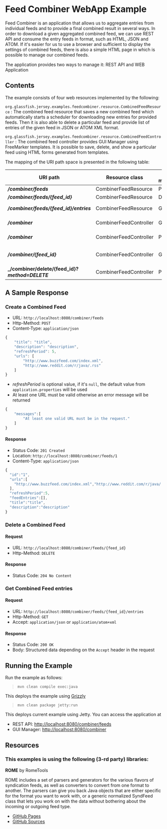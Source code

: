 <!--

    DO NOT ALTER OR REMOVE COPYRIGHT NOTICES OR THIS HEADER.

    Copyright (c) 2015 Oracle and/or its affiliates. All rights reserved.

    The contents of this file are subject to the terms of either the GNU
    General Public License Version 2 only ("GPL") or the Common Development
    and Distribution License("CDDL") (collectively, the "License").  You
    may not use this file except in compliance with the License.  You can
    obtain a copy of the License at
    http://glassfish.java.net/public/CDDL+GPL_1_1.html
    or packager/legal/LICENSE.txt.  See the License for the specific
    language governing permissions and limitations under the License.

    When distributing the software, include this License Header Notice in each
    file and include the License file at packager/legal/LICENSE.txt.

    GPL Classpath Exception:
    Oracle designates this particular file as subject to the "Classpath"
    exception as provided by Oracle in the GPL Version 2 section of the License
    file that accompanied this code.

    Modifications:
    If applicable, add the following below the License Header, with the fields
    enclosed by brackets [] replaced by your own identifying information:
    "Portions Copyright [year] [name of copyright owner]"

    Contributor(s):
    If you wish your version of this file to be governed by only the CDDL or
    only the GPL Version 2, indicate your decision by adding "[Contributor]
    elects to include this software in this distribution under the [CDDL or GPL
    Version 2] license."  If you don't indicate a single choice of license, a
    recipient has the option to distribute your version of this file under
    either the CDDL, the GPL Version 2 or to extend the choice of license to
    its licensees as provided above.  However, if you add GPL Version 2 code
    and therefore, elected the GPL Version 2 license, then the option applies
    and therefore, elected the GPL Version 2 license, then the option applies
    only if the new code is made subject to such option by the copyright
    holder.

-->

Feed Combiner WebApp Example
============================

Feed Combiner is an application that allows us to aggregate entries from
individual feeds and to provide a final combined result in several ways.
In order to download a given aggregated combined feed, we can use REST
API and consume the entry feeds in format, such as HTML, JSON and ATOM.
If it's easier for us to use a browser and sufficient to display the
settings of combined feeds, there is also a simple HTML page in which is
possible to manage our combined feeds.

The application provides two ways to manage it: REST API and WEB
Application

Contents
--------

The example consists of four web resources implemented by the following:

`org.glassfish.jersey.examples.feedcombiner.resource.CombinedFeedResource`
:   The combined feed resource that saves a new combined feed which
    automatically starts a scheduler for downloading new entries for
    provided feeds. Then it is also able to delete a particular feed and
    provide list of entries of the given feed in JSON or ATOM
    XML format.

`org.glassfish.jersey.examples.feedcombiner.resource.CombinedFeedController`
:   The combined feed controller provides GUI Manager using
    FreeMarker templates. It is possible to save, delete, and show a
    particular feed using HTML forms generated from templates.

The mapping of the URI path space is presented in the following table:

  URI path                                         | Resource class           | HTTP methods   | Allowed values
 ------------------------------------------------- | ------------------------ | -------------- | -------------------------------------
 **_/combiner/feeds_**                             | CombinerFeedResource     | POST           | returns JSON
 **_/combiner/feeds/{feed_id}_**                   | CombinerFeedResource     | DELETE         | N/A
 **_/combiner/feeds/{feed_id}/entries_**           | CombinerFeedResource     | GET            | returns JSON or ATOM\_XML
 **_/combiner_**                                   | CombinerFeedController   | GET            | FreeMarker templates/index.ftl
 **_/combiner_**                                   | CombinerFeedController   | POST           | FreeMarker templates/index.ftl
 **_/combiner/{feed_id}_**                         | CombinerFeedController   | GET            | FreeMarker templates/feed-entries.ftl
 **_/combiner/delete/{feed_id}?_method=DELETE_**   | CombinerFeedController   | POST           | FreeMarker templates/index.ftl

A Sample Response
------------------

### Create a Combined Feed

-   URL: `http://localhost:8080/combiner/feeds`
-   Http-Method: `POST`
-   Content-Type: `application/json`

```javascript
{
    "title": "title",
    "description": "description",
    "refreshPeriod": 5,
    "urls": [
        "http://www.buzzfeed.com/index.xml",
        "http://www.reddit.com/r/java/.rss"
    ]
}
```

-   *refreshPeriod* is optional value, if it's `null`, the default value
    from `application.properties` will be used
-   At least one URL must be valid otherwise an error message will be
    returned

```javascript
{
    "messages":[
        "At least one valid URL must be in the request."
    ]
}
```

#### Response

-   Status Code: `201 Created`
-   Location: `http://localhost:8080/combiner/feeds/1`
-   Content-Type: `application/json`

```javascript
{
  "id":"1",
  "urls":[
    "http://www.buzzfeed.com/index.xml","http://www.reddit.com/r/java/.rss"
  ],
  "refreshPeriod":5,
  "feedEntries":[],
  "title":"title",
  "description":"description"
}
```

### Delete a Combined Feed

#### Request

-   URL: `http://localhost:8080/combiner/feeds/{feed_id}`
-   Http-Method: `DELETE`

#### Response

-   Status Code: `204 No Content`

### Get Combined Feed entries

#### Request

-   URL: `http://localhost:8080/combiner/feeds/{feed_id}/entries`
-   Http-Method: `GET`
-   Accept: `application/json` or `application/atom+xml`

#### Response

-   Status Code: `200 OK`
-   Body: Structured data depending on the `Accept` header in the
    request

Running the Example
-------------------

Run the example as follows:

>     mvn clean compile exec:java

This deploys the example using [Grizzly](http://grizzly.java.net/)

>     mvn clean package jetty:run

This deploys current example using Jetty. You can access the application
at

-   REST API: <http://localhost:8080/combiner/feeds>
-   GUI Manager: <http://localhost:8080/combiner>

Resources
---------

### This examples is using the following (3-rd party) libraries:

**ROME** by RomeTools

ROME includes a set of parsers and generators for the various flavors of
syndication feeds, as well as converters to convert from one format to
another. The parsers can give you back Java objects that are either
specific for the format you want to work with, or a generic normalized
SyndFeed class that lets you work on with the data without bothering
about the incoming or outgoing feed type.

-   [GitHub Pages](http://rometools.github.io/rome/)
-   [GitHub Sources](https://github.com/rometools/rome)

